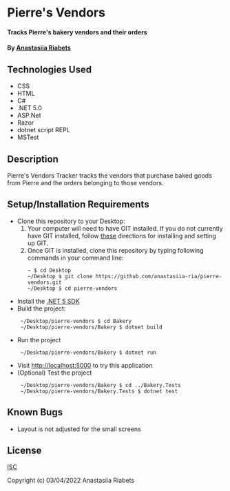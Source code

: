 # Pierre's Vendors

#### Tracks Pierre's bakery vendors and their orders

#### By [Anastasiia Riabets](https://github.com/anastasiia-ria)

## Technologies Used

- CSS
- HTML
- C#
- .NET 5.0
- ASP.Net
- Razor
- dotnet script REPL
- MSTest

## Description

Pierre's Vendors Tracker tracks the vendors that purchase baked goods from Pierre and the orders belonging to those vendors.

## Setup/Installation Requirements

- Clone this repository to your Desktop:
  1. Your computer will need to have GIT installed. If you do not currently have GIT installed, follow [these](https://docs.github.com/en/get-started/quickstart/set-up-git) directions for installing and setting up GIT.
  2. Once GIT is installed, clone this repository by typing following commands in your command line:
     ```
     ~ $ cd Desktop
     ~/Desktop $ git clone https://github.com/anastasiia-ria/pierre-vendors.git
     ~/Desktop $ cd pierre-vendors
     ```
- Install the [.NET 5 SDK](https://dotnet.microsoft.com/en-us/download/dotnet/5.0)
- Build the project:
  ```
   ~/Desktop/pierre-vendors $ cd Bakery
   ~/Desktop/pierre-vendors/Bakery $ dotnet build
  ```
- Run the project
  ```
   ~/Desktop/pierre-vendors/Bakery $ dotnet run
  ```
- Visit [http://localhost:5000](http://localhost:5000) to try this application
- (Optional) Test the project
  ```
   ~/Desktop/pierre-vendors/Bakery $ cd ../Bakery.Tests
   ~/Desktop/pierre-vendors/Bakery.Tests $ dotnet test
  ```

## Known Bugs

- Layout is not adjusted for the small screens

## License

[ISC](https://opensource.org/licenses/ISC)

Copyright (c) 03/04/2022 Anastasiia Riabets

